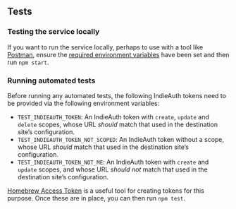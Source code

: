 ## Tests

### Testing the service locally

If you want to run the service locally, perhaps to use with a tool like [Postman](https://www.getpostman.com/), ensure the [required environment variables](https://paulrobertlloyd.github.io/indiekit/deploy) have been set and then run `npm start`.

### Running automated tests

Before running any automated tests, the following IndieAuth tokens need to be provided via the following environment variables:

* `TEST_INDIEAUTH_TOKEN`: An IndieAuth token with `create`, `update` and `delete` scopes, whose URL *should* match that used in the destination site’s configuration.
* `TEST_INDIEAUTH_TOKEN_NOT_SCOPED`: An IndieAuth token without a scope, whose URL *should* match that used in the destination site’s configuration.
* `TEST_INDIEAUTH_TOKEN_NOT_ME`: An IndieAuth token with `create` and `update` scopes, and whose URL *should not* match that used in the destination site’s configuration.

[Homebrew Access Token](https://gimme-a-token.5eb.nl) is a useful tool for creating tokens for this purpose. Once these are in place, you can then run `npm test`.
